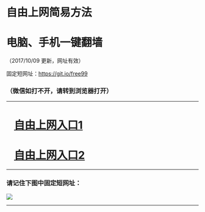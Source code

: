 ﻿# 自由上网简易方法

# 电脑、手机一键翻墙

（2017/10/09 更新，网址有效）

固定短网址：https://git.io/free99

### （微信如打不开，请转到浏览器打开）


***





# &nbsp;&nbsp; <a href="http://ft1116214481.fwq-tz-1001.info/fwqtz01.html?t=100900122007 " target="_blank">自由上网入口1</a>
# &nbsp;&nbsp; <a href="http://ft2470717694.fwq-tz-1002.info/fwqtz02.html?t=100900117910 " target="_blank">自由上网入口2</a>
***

### 请记住下图中固定短网址：

<img src="https://s3-us-west-2.amazonaws.com/fwq-1001/yjfq-20170905okok.png" /> 


***

